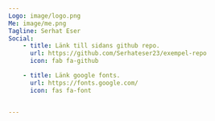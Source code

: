 ```yaml
---
Logo: image/logo.png
Me: image/me.png
Tagline: Serhat Eser
Social:
    - title: Länk till sidans github repo.
      url: https://github.com/Serhateser23/exempel-repo
      icon: fab fa-github

    - title: Länk google fonts.
      url: https://fonts.google.com/
      icon: fas fa-font


---
```

